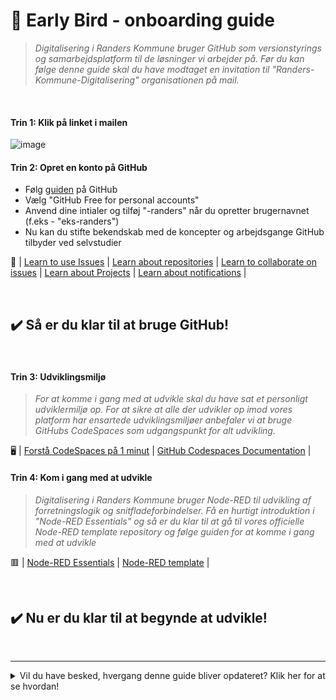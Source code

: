 #  🚀 Early Bird - onboarding guide

> *Digitalisering i Randers Kommune bruger GitHub som versionstyrings og samarbejdsplatform til de løsninger vi arbejder på. 
>  Før du kan følge denne guide skal du have modtaget en invitation til "Randers-Kommune-Digitalisering" organisationen på mail.*

<br>

#### Trin 1: Klik på linket i mailen

![image](https://user-images.githubusercontent.com/80261692/224933730-6a190b27-202b-457d-9d57-d2da6cad8c3c.png)

#### Trin 2: Opret en konto på GitHub

- Følg [guiden](https://docs.github.com/en/get-started/signing-up-for-github/signing-up-for-a-new-github-account) på GitHub
- Vælg "GitHub Free for personal accounts"
- Anvend dine intialer og tilføj "-randers" når du opretter brugernavnet (f.eks - "eks-randers")
- Nu kan du stifte bekendskab med de koncepter og arbejdsgange GitHub tilbyder ved selvstudier

💭 | [Learn to use Issues](https://docs.github.com/en/issues) | [Learn about repositories](https://docs.github.com/en/repositories/creating-and-managing-repositories/about-repositories) | [Learn to collaborate on issues](https://docs.github.com/en/pull-requests/collaborating-with-pull-requests) | [Learn about Projects](https://docs.github.com/en/issues/planning-and-tracking-with-projects/learning-about-projects) | [Learn about notifications](https://docs.github.com/en/account-and-profile/managing-subscriptions-and-notifications-on-github) |

<br>

## ✔️  Så er du klar til at bruge GitHub!

<br>

#### Trin 3: Udviklingsmiljø
> *For at komme i gang med at udvikle skal du have sat et personligt udviklermiljø op. For at sikre at alle der udvikler op imod vores platform har ensartede udviklingsmiljøer anbefaler vi at bruge GitHubs CodeSpaces som udgangspunkt for alt udvikling.*

🖥️ | [Forstå CodeSpaces på 1 minut](https://www.youtube.com/watch?v=sYJ3CHtT6WM) | [GitHub Codespaces Documentation](https://docs.github.com/en/codespaces) |

#### Trin 4: Kom i gang med at udvikle
> *Digitalisering i Randers Kommune bruger Node-RED til udvikling af forretningslogik og snitfladeforbindelser. Få en hurtigt introduktion i "Node-RED Essentials" og så er du klar til at gå til vores officielle Node-RED template repository og følge guiden for at komme i gang med at udvikle*

🟥 | [Node-RED Essentials](https://www.youtube.com/watch?v=ksGeUD26Mw0&list=PLyNBB9VCLmo1hyO-4fIZ08gqFcXBkHy-6) | [Node-RED template](https://github.com/Randers-Kommune-Digitalisering/node-red-template/blob/main/README.md) |

<br>

## ✔️  Nu er du klar til at begynde at udvikle!

<br>

---

<details>
<summary>
Vil du have besked, hvergang denne guide bliver opdateret? Klik her for at se hvordan!</summary>

![get-notifications](https://user-images.githubusercontent.com/80261692/226872119-a631b67e-985a-4da2-8229-20e59ec4f3f6.gif)

</details>
